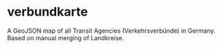 # verbundkarte

A GeoJSON map of all Transit Agencies (Verkehrsverbünde) in Germany. Based on manual merging of Landkreise.
